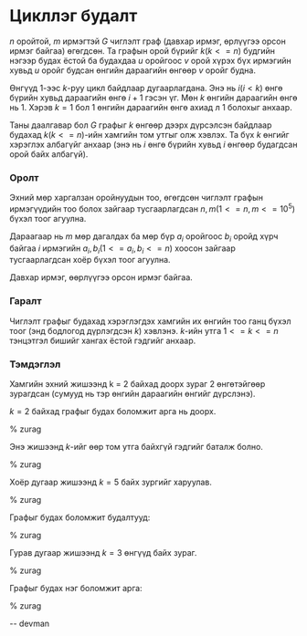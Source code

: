 Цикллэг будалт
===============
$n$ оройтой, $m$ ирмэгтэй $G$ чиглэлт граф (давхар ирмэг, өрлүүгээ орсон ирмэг байгаа) өгөгдсөн. Та графын орой бүрийг $k (k <= n)$ будгийн нэгээр будах ёстой ба будахдаа $u$ оройгоос $v$ орой хүрэх бүх ирмэгийн хувьд $u$ оройг будсан өнгийн дараагийн өнгөөр $v$ оройг будна.

Өнгүүд 1-ээс $k$-руу цикл байдлаар дугаарлагдана. Энэ нь $i (i < k)$ өнгө бүрийн хувьд дараагийн өнгө $i + 1$ гэсэн үг. Мөн $k$ өнгийн дараагийн өнгө нь 1. Хэрэв $k = 1$ бол 1 өнгийн дараагийн өнгө ахиад л 1 болохыг анхаар.

Таны даалгавар бол $G$ графыг $k$ өнгөөр дээрх дүрсэлсэн байдлаар будахад $k (k <= n)$-ийн хамгийн том утгыг олж хэвлэх. Та бүх $k$ өнгийг хэрэглэх албагүйг анхаар (энэ нь $i$ өнгө бүрийн хувьд $i$ өнгөөр будагдсан орой байх албагүй).

### Оролт
Эхний мөр харгалзан оройнуудын тоо, өгөгдсөн чиглэлт графын ирмэгүүдийн тоо болох зайгаар тусгаарлагдсан $n, m (1 <= n, m <= 10^5)$ бүхэл тоог агуулна.

Дараагаар нь $m$ мөр дагалдах ба мөр бүр $a_i$ оройгоос $b_i$ оройд хүрч байгаа $i$ ирмэгийн $a_i, b_i (1 <= a_i, b_i <= n)$ хоосон зайгаар тусгаарлагдсан хоёр бүхэл тоог агуулна.

Давхар ирмэг, өөрлүүгээ орсон ирмэг байгаа.

### Гаралт

Чиглэлт графыг будахад хэрэглэгдэх хамгийн их өнгийн тоо ганц бүхэл тоог (энд бодлогод дүрлэгдсэн $k$) хэвлэнэ. $k$-ийн утга $1 <= k <= n$ тэнцэтгэл бишийг хангах ёстой гэдгийг анхаар.

### Тэмдэглэл

Хамгийн эхний жишээнд k = 2 байхад доорх зураг 2 өнгөтэйгөөр зурагдсан (сумууд нь тэр өнгийн дараагийн өнгийг дүрслэнэ).

$k = 2$ байхад графыг будах боломжит арга нь доорх.

% zurag

Энэ жишээнд $k$-ийг өөр том утга байхгүй гэдгийг баталж болно.

% zurag

Хоёр дугаар жишээнд $k = 5$ байх зургийг харуулав.

% zurag

Графыг будах боломжит будалтууд:

% zurag

Гурав дугаар жишээнд $k = 3$ өнгүүд байх зураг.

% zurag

Графыг будах нэг боломжит арга:

% zurag

-- devman
